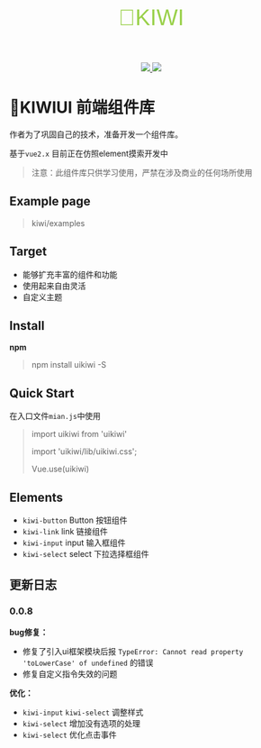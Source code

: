 <p align="center" 
  style="
  line-height: 80px;
  font-size: 40px;
  font-family: 'Franklin Gothic Medium', 'Arial Narrow', Arial, sans-serif;
  color: #9AD14B;">
  🥝KIWI
</p>

<p align="center">
  <a href="https://www.npmjs.com/package/uikiwi">
    <img src="https://img.shields.io/badge/npm-0.0.4-green">
  </a>
  <a href="https://github.com/Iceseas/kiwiui">
    <img src="https://img.shields.io/badge/coverage-10%25-blue">
  </a>
</p>

# 🥝KIWIUI 前端组件库

作者为了巩固自己的技术，准备开发一个组件库。

基于`vue2.x` 目前正在仿照element摸索开发中

> 注意：此组件库只供学习使用，严禁在涉及商业的任何场所使用

## Example page
> kiwi/examples
  
## Target
  + 能够扩充丰富的组件和功能
  + 使用起来自由灵活
  + 自定义主题

## Install
**npm**

> npm install uikiwi -S

## Quick Start
在入口文件`mian.js`中使用
> import uikiwi from 'uikiwi'
> 
> import 'uikiwi/lib/uikiwi.css';
> 
> Vue.use(uikiwi)


## Elements
+ `kiwi-button` Button 按钮组件
+ `kiwi-link` link 链接组件
+ `kiwi-input` input 输入框组件
+ `kiwi-select` select 下拉选择框组件

## 更新日志
### 0.0.8
**bug修复：**
+ 修复了引入ui框架模块后报 `TypeError: Cannot read property 'toLowerCase' of undefined` 的错误
+ 修复自定义指令失效的问题

**优化：**
+ `kiwi-input` `kiwi-select` 调整样式
+ `kiwi-select` 增加没有选项的处理
+ `kiwi-select` 优化点击事件